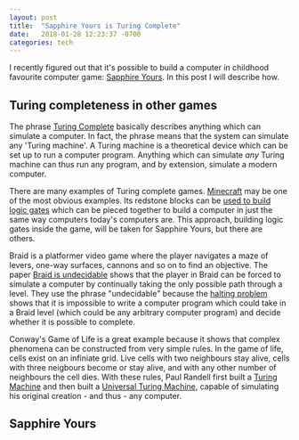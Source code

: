 ```yaml
---
layout: post
title:  "Sapphire Yours is Turing Complete"
date:   2018-01-28 12:23:37 -0700
categories: tech
---
```


I recently figured out that it's possible to build a computer in childhood favourite computer game: [Sapphire Yours](http://members.aon.at/sapphire/). In this post I will describe how.

## Turing completeness in other games

The phrase [Turing Complete](https://en.wikipedia.org/wiki/Turing_completeness) basically describes anything which can simulate a computer. In fact, the phrase means that the system can simulate any 'Turing machine'. A Turing machine is a theoretical device which can be set up to run a computer program. Anything which can simulate _any_ Turing machine can thus run any program, and by extension, simulate a modern computer.

There are many examples of Turing complete games. [Minecraft](https://minecraft.net/en-us/article/deep-thought) may be one of the most obvious examples. Its redstone blocks can be [used to build logic gates](https://minecraft.gamepedia.com/Tutorials/Basic_logic_gates) which can be pieced together to build a computer in just the same way computers today's computers are. This approach, building logic gates inside the game, will be taken for Sapphire Yours, but there are others.

Braid is a platformer video game where the player navigates a maze of levers, one-way surfaces, cannons and so on to find an objective. The paper [Braid is undecidable](https://arxiv.org/pdf/1412.0784) shows that the player in Braid can be forced to simulate a computer by continually taking the only possible path through a level. They use the phrase "undecidable" because the [halting problem](https://en.wikipedia.org/wiki/Halting_problem) shows that it is impossible to write a computer program which could take in a Braid level (which could be any arbitrary computer program) and decide whether it is possible to complete.

Conway's Game of Life is a great example because it shows that complex phenomena can be constructed from very simple rules. In the game of life, cells exist on an infiniate grid. Live cells with two neighbours stay alive, cells with three neigbours become or stay alive, and with any other number of neighbours the cell dies. With these rules, Paul Randell first built a [Turing Machine](http://rendell-attic.org/gol/tm.htm) and then built a [Universal Turing Machine](http://rendell-attic.org/gol/utm/index.htm), capable of simulating his original creation - and thus - any computer.

## Sapphire Yours

